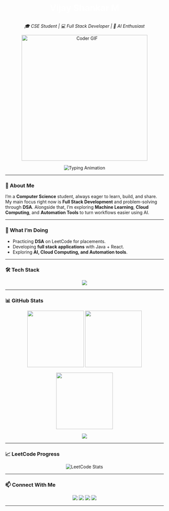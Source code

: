 <h1 align="center" style="background: background: linear-gradient(90deg, #ff5f9e, #5fd4e6); color:white; padding:12px 20px; border-radius:15px;">
  Vijay Shankar M
</h1>




<p align="center">
  <i> 🎓 CSE Student | 💻 Full Stack Developer | 🤖 AI Enthusiast</i>
</p>

<p align="center">
  <img src="https://raw.githubusercontent.com/abhisheknaiidu/abhisheknaiidu/master/code.gif" width="400px" alt="Coder GIF">
</p>

<p align="center">
  <img src="https://readme-typing-svg.herokuapp.com?font=Fira+Code&size=22&duration=2500&pause=1000&center=true&vCenter=true&width=435&lines=Full+Stack+Developer;AI+%26+Cloud+Explorer;Problem+Solver;Always+Learning+New+Things" alt="Typing Animation" />
</p>

---

<!-- About Section -->
### 👋 About Me  

I’m a **Computer Science** student, always eager to learn, build, and share. My main focus right now is **Full Stack Development** and problem-solving through **DSA**. Alongside that, I’m exploring **Machine Learning**, **Cloud Computing**, and **Automation Tools** to turn workflows easier using AI.

---

### 🚀 What I’m Doing  
- Practicing **DSA** on LeetCode for placements.  
- Developing **full stack applications** with Java + React.  
- Exploring **AI, Cloud Computing, and Automation tools**.  

---

### 🛠️ Tech Stack  

<p align="center">
  <img src="https://skillicons.dev/icons?i=java,js,react,nodejs,html,css,python,mysql,git,github,linux,aws,gcp&perline=7" />
</p>

---

### 📊 GitHub Stats  

<p align="center">
  <img src="https://github-readme-stats.vercel.app/api?username=VijayShankar10&show_icons=true&theme=tokyonight" height="180px"/>
  <img src="https://github-readme-streak-stats.herokuapp.com?user=VijayShankar10&theme=tokyonight&hide_border=true" height="180px"/>
</p>

<p align="center">
  <img src="https://github-readme-stats.vercel.app/api/top-langs/?username=VijayShankar10&layout=compact&theme=tokyonight" height="180px"/>
</p>

<p align="center">
  <img src="https://github-profile-trophy.vercel.app/?username=VijayShankar10&theme=tokyonight&row=1&column=6&no-frame=true&no-bg=true" />
</p>

---

### 📈 LeetCode Progress  

<p align="center">
  <img src="https://leetcard.jacoblin.cool/Vijay_Shankar_M?theme=dark&font=Baloo%202&ext=contest" alt="LeetCode Stats"/>
</p>

---

### 📫 Connect With Me  

<p align="center">
  <a href="mailto:mvijayshankar47@gmail.com"><img src="https://img.shields.io/badge/Email-D14836?style=for-the-badge&logo=gmail&logoColor=white"/></a>
  <a href="https://www.linkedin.com/in/vijayshankar10"><img src="https://img.shields.io/badge/LinkedIn-0077B5?style=for-the-badge&logo=linkedin&logoColor=white"/></a>
  <a href="https://x.com/VijayShankar_10"><img src="https://img.shields.io/badge/Twitter-1DA1F2?style=for-the-badge&logo=twitter&logoColor=white"/></a>
  <a href="http://vijayshankar.neocities.org/"><img src="https://img.shields.io/badge/Portfolio-000000?style=for-the-badge&logo=About.me&logoColor=white"/></a>
</p>

---
